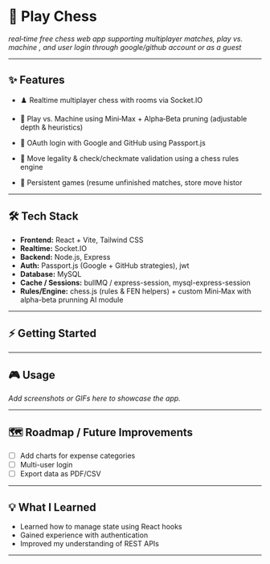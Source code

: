 # 🚀 Play Chess

*real‑time free chess web app supporting multiplayer matches, play vs. machine , and user login through google/github account or as a guest*

---


## ✨ Features

* ♟️ Realtime multiplayer chess with rooms via Socket.IO

* 🤖 Play vs. Machine using Mini‑Max + Alpha‑Beta pruning (adjustable depth & heuristics)
 
* 🔐 OAuth login with Google and GitHub using Passport.js

* 🧠 Move legality & check/checkmate validation using a chess rules engine

* 💾 Persistent games (resume unfinished matches, store move histor

---

## 🛠 Tech Stack

* **Frontend:** React + Vite, Tailwind CSS
* **Realtime:** Socket.IO
* **Backend:** Node.js, Express
* **Auth:** Passport.js (Google + GitHub strategies), jwt
* **Database:** MySQL
* **Cache / Sessions:** bullMQ / express-session, mysql-express-session
* **Rules/Engine:** chess.js (rules & FEN helpers) + custom Mini‑Max with alpha-beta prunning AI module

---

## ⚡ Getting Started

---

## 🎮 Usage

*Add screenshots or GIFs here to showcase the app.*

---

## 🗺 Roadmap / Future Improvements

* [ ] Add charts for expense categories
* [ ] Multi-user login
* [ ] Export data as PDF/CSV

---

## 💡 What I Learned

* Learned how to manage state using React hooks
* Gained experience with authentication 
* Improved my understanding of REST APIs

---
